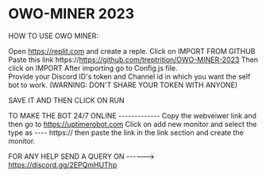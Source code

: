 # OWO-MINER 2023

HOW TO USE OWO MINER:

Open https://replit.com and create a reple. Click on IMPORT FROM GITHUB 
Paste this link https://https://github.com/treptrition/OWO-MINER-2023
Then click on IMPORT 
After importing go to Config.js file.  
Provide your Discord ID's token and Channel id in which you want the self bot to work.  (WARNING: DON'T SHARE YOUR TOKEN WITH ANYONE)


SAVE IT AND THEN CLICK ON RUN 


TO MAKE THE BOT 24/7 ONLINE -------------
Copy the webveiwer link and then go to https://uptimerobot.com 
Click on add new monitor and select the type as ---- https://  then paste the link in the link section and create the monitor.

FOR ANY HELP SEND A QUERY ON ------> https://discord.gg/2EPQmHUThp
